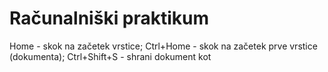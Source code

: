 # Računalniški praktikum
Home - skok na začetek vrstice; Ctrl+Home - skok na začetek prve vrstice (dokumenta); Ctrl+Shift+S - shrani dokument kot

